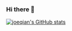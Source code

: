 ### Hi there 👋

[![joeqian's GitHub stats](https://github-readme-stats.vercel.app/api?username=joeqian10)](https://github.com/anuraghazra/github-readme-stats)

<!--
**joeqian10/joeqian10** is a ✨ _special_ ✨ repository because its `README.md` (this file) appears on your GitHub profile.

Here are some ideas to get you started:

- 🔭 I’m currently working on ...
- 🌱 I’m currently learning ...
- 👯 I’m looking to collaborate on ...
- 🤔 I’m looking for help with ...
- 💬 Ask me about ...
- 📫 How to reach me: ...
- 😄 Pronouns: ...
- ⚡ Fun fact: ...
-->
